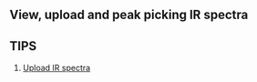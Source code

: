 <!-- AUTOMATICALLY GENERATED BY BUILD_SUMMARY -->
## View, upload and peak picking IR spectra [](a7448bb6798371144f9a5ecab184e100/index.yml)

## TIPS

1. [Upload IR spectra](upload/index.md)